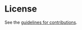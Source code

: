 # License

See the
[guidelines for contributions](https://github.com/ekr/draft-rescorla-semistatic-dh/blob/master/CONTRIBUTING.md).
